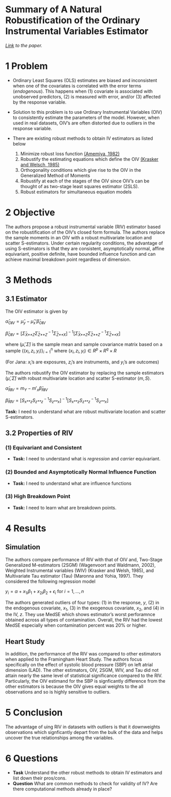 Summary of A Natural Robustification of the Ordinary Instrumental
Variables Estimator
================

*[Link](https://onlinelibrary.wiley.com/doi/10.1111/biom.12043) to the
paper.*

# 1 Problem

-   Ordinary Least Squares (OLS) estimates are biased and inconsistent
    when one of the covariates is correlated with the error terms
    (*endogenous*). This happens when (1) covariate is associated with
    unobserved predictors, (2) is measured with error, and/or (3)
    affected by the response variable.

-   Solution to this problem is to use Ordinary Instrumental Variables
    (OIV) to consistently estimate the parameters of the model. However,
    when used in real datasets, OIV’s are often distorted due to
    outliers in the response variable.

-   There are existing robust methods to obtain IV estimators as listed
    below

    1.  Minimize robust loss function
        [(Amemiya, 1982)](https://www.jstor.org/stable/1912608?seq=1#metadata_info_tab_contents)
    2.  Robustify the estimating equations which define the OIV
        [(Krasker and
        Welsch, 1985)](https://www.jstor.org/stable/1913223?seq=1#metadata_info_tab_contents)
    3.  Orthogonality conditions which give rise to the OIV in the
        Generalized Method of Moments
    4.  Robustify at each of the stages of the OIV since OIV’s can be
        thought of as two-stage least squares estimator (2SLS).
    5.  Robust estimators for simultaneous equation models

# 2 Objective

The authors propose a robust instrumental variable (RIV) estimator based
on the robustification of the OIV’s closed form formula. The authors
replace the sample moments in an OIV with a robust multivariate location
and scatter S-estimators. Under certain regularity conditions, the
advantage of using S-estimators is that they are consistent,
asymptotically normal, affine equivariant, positive definite, have
bounded influence function and can achieve maximal breakdown point
regardless of dimension.

# 3 Methods

## 3.1 Estimator

The OIV estimator is given by

*α̂*<sub>*O**I**V*</sub> = *μ̂*<sub>*y*</sub> − *μ̂*<sub>*x*</sub>′*β̂*<sub>*O**I**V*</sub>

*β̂*<sub>*O**I**V*</sub> = \[*Σ̂*<sub>*X**Z*</sub>*Σ̂*<sub>*Z**Z*</sub><sup> − 1</sup>*Σ̂*<sub>*Z**X*</sub>\]<sup> − 1</sup>\[*Σ̂*<sub>*X**Z*</sub>*Σ̂*<sub>*Z**Z*</sub><sup> − 1</sup>*Σ̂*<sub>*Z**X*</sub>\]

where (*μ̂*, *Σ̂*) is the sample mean and sample covariance matrix based
on a sample
{(*x*<sub>*i*</sub>, *z*<sub>*i*</sub>, *y*<sub>*i*</sub>)}<sub>*i* = 1</sub><sup>*n*</sup>
where
(*x*<sub>*i*</sub>, *z*<sub>*i*</sub>, *y*<sub>*i*</sub>) ∈ *R*<sup>*p*</sup> × *R*<sup>*q*</sup> × *R*

(For Jana: *x*<sub>*i*</sub>’s are exposures, *z*<sub>*i*</sub>’s are
instruments, and *y*<sub>*i*</sub>’s are outcomes)

The authors robustify the OIV estimator by replacing the sample
estimators (*μ̂*, *Σ̂*) with robust multivariate location and scatter
S-estimator (*m*, *S*).

*α̂*<sub>*R**I**V*</sub> = *m*<sub>*Y*</sub> − *m*′<sub>*x*</sub>*β̂*<sub>*R**I**V*</sub>

*β̂*<sub>*R**I**V*</sub> = \[*S*<sub>*x**z*</sub>*S*<sub>*z**z*</sub><sup> − 1</sup>*S*<sub>*z**x*</sub>\]<sup> − 1</sup>\[*S*<sub>*x**z*</sub>*S*<sub>*z**z*</sub><sup> − 1</sup>*S*<sub>*z**x*</sub>\]

**Task:** I need to understand what are robust multivariate location and
scatter S-estimators.

## 3.2 Properties of RIV

### (1) Equivariant and Consistent

-   **Task:** I need to understand what is *regression* and *carrier*
    equivariant.

### (2) Bounded and Asymptotically Normal Influence Function

-   **Task:** I need to understand what are influence functions

### (3) High Breakdown Point

-   **Task:** I need to learn what are breakdown points.

# 4 Results

## Simulation

The authors compare performance of RIV with that of OIV and, Two-Stage
Generalized M-estimators (2SGM) (Wagenvoort and Waldmann, 2002),
Weighted Instrumental variables (WIV) (Krasker and Welsh, 1985), and
Multivariate Tau estimator (Tau) (Maronna and Yohia, 1997). They
considered the following regression model

*y*<sub>*i*</sub> = *α* + *x*<sub>1*i*</sub>*β*<sub>1</sub> + *x*<sub>2*i*</sub>*β*<sub>2</sub> + *ϵ*<sub>*i*</sub> for *i* = 1, …, *n*

The authors generated outliers of four types: (1) in the response, *y*,
(2) in the endogenous covariate, *x*<sub>1</sub>, (3) in the exogenous
covariate, *x*<sub>2</sub>, and (4) in the IV, *z*. They use MedSE which
shows estimator’s worst perforamnce obtained across all types of
contamination. Overall, the RIV had the lowest MedSE especially when
contamination percent was 20% or higher.

## Heart Study

In addition, the performance of the RIV was compared to other estimators
when applied to the Framingham Heart Study. The authors focus
specifically on the effect of systolic blood pressure (SBP) on left
atrial dimension (LAD). The other estimators, OIV, 2SGM, WIV, and Tau
did not attain nearly the same level of statistical significance
compared to the RIV. Particularly, the OIV estimand for the SBP is
signficantly difference from the other estimators is because the OIV
gives equal weights to the all observations and so is highly sensitive
to outliers.

# 5 Conclusion

The advantage of uing RIV in datasets with outliers is that it
downweights observations which signficantly depart from the bulk of the
data and helps uncover the true relationships among the variables.

# 6 Questions

-   **Task** Understand the other robust methods to obtain IV estimators
    and list down their pros/cons.
-   **Question** What are common methods to check for validity of IV?
    Are there computational methods already in place?
